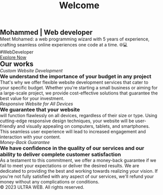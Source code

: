 <html lang="en">
<head>
    <meta charset="UTF-8">
    <meta name="viewport" content="width=device-width, initial-scale=1.0">
    <title>Landing Page</title>
</head>
  <style>
    /* Reset some default styles for better consistency */
body, h1, h2, h3, p, ul, li {
    margin: 0;
    padding: 0;
}

body {
    font-family: Arial, sans-serif;
}

header {
    background-color: #333;
    color: #fff;
    text-align: center;
    padding: 20px;
}

.hero {
    background-image: url('hero-image.jpg'); /* Replace with your hero image */
    background-size: cover;
    height: 400px;
    display: flex;
    align-items: center;
    justify-content: center;
}

.hero-content {
    text-align: center;
}

h2 {
    font-size: 36px;
    margin-bottom: 20px;
}

p {
    font-size: 18px;
    margin-bottom: 20px;
}

.btn {
    display: inline-block;
    padding: 12px 24px;
    background-color: #007bff;
    color: #fff;
    text-decoration: none;
    border-radius: 5px;
}

.features {
    padding: 40px;
}

.features h2 {
    font-size: 30px;
    margin-bottom: 20px;
}

.feature {
    display: flex;
    flex-direction: column;
    align-items: center;
    margin-bottom: 30px;
}

.icon {
    font-size: 40px;
    margin-bottom: 10px;
}

footer {
    background-color: #333;
    color: #fff;
    text-align: center;
    padding: 10px;
}

/* Add responsive styles as needed */

  </style>
    <header>
        <h1>Welcome</h1>
    </header>
    <section class="hero">
        <div class="hero-content">
            <h2>Mohammed | Web developer </h2>
            <p>Meet Mohamed: a web programming wizard with 5 years of experience, crafting seamless online experiences one code at a time. 🌐💻 #WebDeveloper</p>
            <a href="ml/my-website.html" class="btn">Explore Now</a>
        </div>
    </section>
    <section class="features">
        <h2>Our works</h2>
        <div class="feature">
            <i class="icon">Custom Website Development</i>
            <h3>We understand the importance of your budget in any project</h3>
            <p>That's why we offer flexible website development services that cater to your specific budget. Whether you're starting a small business or aiming for a large-scale project, we provide cost-effective solutions that guarantee the best value for your investment.</p>
        </div>
        <div class="feature">
            <i class="icon">Responsive Website for All Devices</i>
            <h3>We guarantee that your website</h3>
            <p>will function flawlessly on all devices, regardless of their size or type. Using cutting-edge responsive design techniques, your website will be user-friendly and visually appealing on computers, tablets, and smartphones. This seamless user experience will lead to increased engagement and interaction with your content.</p>
        </div>
        <div class="feature">
            <i class="icon">Money-Back Guarantee</i>
            <h3>We have confidence in the quality of our services and our ability to deliver complete customer satisfaction</h3>
            <p>As a testament to this commitment, we offer a money-back guarantee if we fail to meet your expectations or deliver the desired results. We are dedicated to providing the best and working towards realizing your vision. If you're not fully satisfied with any aspect of our services, we'll refund your money without any complications or conditions.</p>
        </div>
        <!-- Add more features here -->
    </section>
    <footer>
        <p>&copy; 2023 ULTRA WEB. All rights reserved.</p>
    </footer>
</html>

